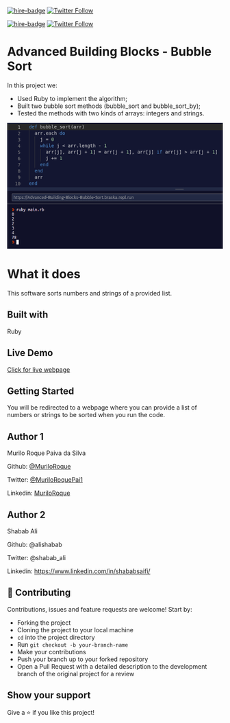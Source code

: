 [![hire-badge](https://img.shields.io/badge/Consult%20/%20Hire%20Murilo-Click%20to%20Contact-brightgreen)](mailto:muriloengqui@gmail.com) [![Twitter Follow](https://img.shields.io/twitter/follow/MuriloRoquePai1?label=Follow%20Murilo%20on%20Twitter&style=social)](https://twitter.com/MuriloRoquePai1)

[![hire-badge](https://img.shields.io/badge/Consult%20/%20Hire%20Shabab-Click%20to%20Contact-brightgreen)](mailto:shababsaifi@gmail.com) [![Twitter Follow](https://img.shields.io/twitter/follow/shabab_ali?label=Follow%20Shabab%20on%20Twitter&style=social)](https://twitter.com/shabab_ali)

# Advanced Building Blocks - Bubble Sort

In this project we:

- Used Ruby to implement the algorithm;
- Built two bubble sort methods (bubble_sort and bubble_sort_by);
- Tested the methods with two kinds of arrays: integers and strings.

![screenshot](images/screenshot.png)

# What it does

This software sorts numbers and strings of a provided list.

## Built with

Ruby

## Live Demo

[Click for live webpage](https://repl.it/@Braska/Advanced-Building-Blocks-Bubble-Sort)

## Getting Started

You will be redirected to a webpage where you can provide a list of numbers or strings to be sorted when you run the code.

## Author 1


Murilo Roque Paiva da Silva

Github: [@MuriloRoque](https://github.com/MuriloRoque)

Twitter: [@MuriloRoquePai1](https://twitter.com/MuriloRoquePai1)

Linkedin: [MuriloRoque](https://www.linkedin.com/in/murilo-roque-b1268741/)

## Author 2

Shabab Ali

Github: @alishabab

Twitter: @shabab_ali

Linkedin: https://www.linkedin.com/in/shababsaifi/

## 🤝 Contributing

Contributions, issues and feature requests are welcome! Start by:

- Forking the project
- Cloning the project to your local machine
- `cd` into the project directory
- Run `git checkout -b your-branch-name`
- Make your contributions
- Push your branch up to your forked repository
- Open a Pull Request with a detailed description to the development branch of the original project for a review

## Show your support

Give a ⭐️ if you like this project!

